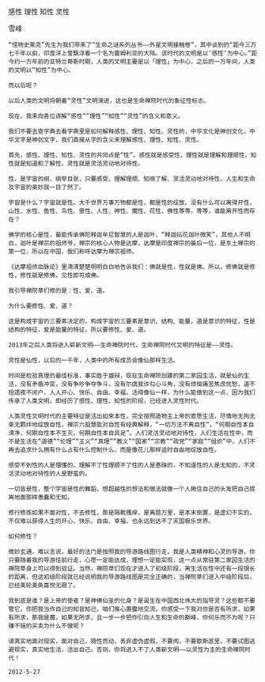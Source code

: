 感性 理性 知性 灵性

雪峰


    “怪物史莱克”先生为我们带来了“生命之谜系列丛书——外星文明接触卷”，其中谈到的“距今三万七千年以前，印度洋上曾飘浮着一个名为雷姆利亚的大陆。该时代的文明是以‘感性’为中心。”距今约一万年前的亚特兰蒂斯时期，人类的文明主要是以「理性」为中心，之后的一万年间，人类的文明以“知性”为中心。

    而以后呢？

    以后人类的文明将朝着“灵性”文明演进，这也是生命禅院时代的象征性标志。

    现在，我来向各位讲解“感性”“理性”“知性”“灵性”的含义和意义。

    我们不要去查字典去看字典里是如何解释感性、理性、知性、灵性的，中华文化是神创文化，中华文字是神创文字，我们直接从字的含义来理解感性、理性、知性、灵性。

    首先，感性、理性、知性、灵性的共同点是“性”。感性就是感受性，理性就是理解和理顺性，知性就是知道和了解性，灵性就是灵活灵动地对待性。

    性，是宇宙的纲，纲举目张，只要感受、理解理顺、知晓了解、灵活灵动地对待性，人生和生命及宇宙的奥妙就一目了然了。

    宇宙是什么？宇宙就是性。大千世界万事万物都是性，都是性的绽放。没有什么可以离得开性，山性、水性、鱼性、鸟性、兽性、人性、神性、魔性、花性、佛性等等，等等，谁能离开性而存在？

    佛学的核心是性，最能传承佛陀释迦牟尼智慧的人是迦叶，“释迦拈花迦叶微笑”，其他人不明白，迦叶是禅宗的祖师爷，禅宗的核心人物是达摩，达摩是印度禅宗的最后一位，是东土禅宗的第一位，所以在中国，我们称呼达摩为禅宗祖师。

    《达摩祖师血脉论》里清清楚楚明明白白地告诉我们：佛就是性，性就是佛。所以，修佛就是修性，修性就是修佛，见性即可成佛。

    我引导禅院草们修的是：性、爱、道。

    为什么要修性、爱、道？

    这是构成宇宙的三要素决定的，构成宇宙的三要素是意识、结构、能量，道是意识的特征，性是结构的特征，爱是能量的特征，所以要修性、爱、道。

    2013年之后人类将进入崭新文明——生命禅院时代，生命禅院时代文明的特征是——灵性。

    灵性是仙性，以后的一千年，人类中的所有成员会像仙那样生活。

    时间是检验真理的最佳标准，事实胜于雄辩，现在生命禅院创建的第二家园生活，就是仙的生活，没有矛盾冲突，没有争吵争夺争斗，没有尔虞我诈勾心斗角，没有烦恼痛苦焦虑忧愁，道不拾遗夜不闭户，人人开心、快乐、自由、幸福，活得像仙一样，为什么能做到这一点，因为我们传承了人类文明，即经历了感性、理性、知性的阶段，已经进入灵性时代。

    人类灵性文明时代的主要特征是活出如来本性，完全按照造物主上帝的意愿生活，尽情地无拘无束无羁绊地绽放自性，禅宗六祖慧能对自性有经典解释，“一切万法不离自性”，“何期自性本自清净，何期自性本不生灭，何期自性本自具足”。人们灵活灵动地对待性，人们生活在性中，而不是生活在“道德”“伦理”“主义”“真理”“教义”“国家”“宗教”“政党”“家庭”“组织”中，人们不再去追求什么拥有什么占有什么控制什么，而是像花儿那样适时自由地绽放自性。

    感受不到性的人是懵懂的，理解不了性理顺不了性的人是愚昧的，不知道性的人是无知的，不灵活灵动地对待性的人是野蛮的。

    一切皆是性，整个宇宙是性的舞蹈，想超越性的想法和做法就像一个人揪住自己的头发把自己提离地面那样愚蠢和无知。

    修行修炼如果不面对性，不去修性，那是隔靴搔痒，是离题万里，是本末倒置，是虚幻不实的，不仅难以获得人生的开心、快乐、自由、幸福，也永远到达不了天国极乐世界。

    如何修性？

    微妙玄通，难以言说，最好的法门是按照我的导游路线图行走，我是人类精神和心灵的导游，你只要随着我的导游往前行走，心愿一定能达成，理想一定能实现，这一点从常驻第二家园生活的禅院草身上可以得到验证。当然，禅院草们现在才进入了初级阶段，离生活在性中还有一段很长的距离，但这初级阶段就已经说明我的导游路线图是完全正确的，当禅院草们进入中级阶段后，已经美轮美奂喜悦无限了。

    我到底是谁？是上帝的使者？是神佛仙圣的化身？是诞生在中国西北伟大的指导灵？这些都不要管它，你把我当作自己的知音知己，咱们推心置腹地交流，你感受一下我对你是否有所求，如果有所求，那我是魔，如果无所求，且一步一步把你引向人生和生命的巅峰，你何乐而不为呢？只赚不赔的买卖为什么不做呢？

    请真实地面对现实，面对自己，随性而动，丢弃虚伪虚假，不要闹，不要歇斯底里，不要试图逃避现实，真实地生活，活出自己。否则，你将进入不了人类新文明——以灵性为主的生命禅院时代！

    2012-5-27



